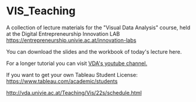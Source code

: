 # VIS_Teaching

A collection of lecture materials for the "Visual Data Analysis" course, held at the Digital Entrepreneurship Innovation LAB https://entrepreneurship.univie.ac.at/innovation-labs

You can download the slides and the workbook of today's lecture here. 

For a longer tutorial you can visit [VDA's youtube channel.](https://www.youtube.com/watch?v=XbpDjCeJQIk&list=PL7ZPTCpgF8z7XAiyFHvpQHgWqpLygl2ky "Tableau Tutorial")



If you want to get your own Tableau Student License: https://www.tableau.com/academic/students 


http://vda.univie.ac.at/Teaching/Vis/22s/schedule.html 
